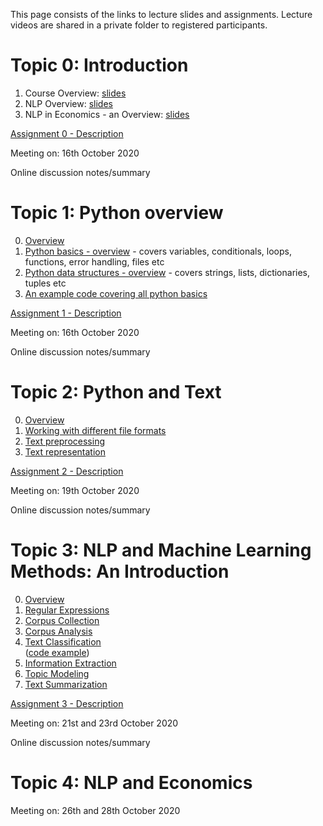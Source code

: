 This page consists of the links to lecture slides and assignments. Lecture videos are shared in a private folder to registered participants.


# Topic 0: Introduction

1. Course Overview: [slides](https://github.com/econnlpcourse/econnlpcourse.github.io/tree/master/docs/slides/ECONNLP-Overview.pdf)  
2. NLP Overview: [slides](https://github.com/econnlpcourse/econnlpcourse.github.io/tree/master/docs/slides/ECONNLP-NLPOverview.pdf)  
3. NLP in Economics - an Overview: [slides](https://github.com/econnlpcourse/econnlpcourse.github.io/tree/master/docs/slides/ECONNLP-NLPinEcon.pdf)  

[Assignment 0 - Description](https://github.com/econnlpcourse/econnlpcourse.github.io/tree/master/docs/Assignments/Assignment0.pdf)  

Meeting on: 16th October 2020   

Online discussion notes/summary  


# Topic 1: Python overview
0. [Overview](https://github.com/econnlpcourse/econnlpcourse.github.io/tree/master/docs/slides/ECONNLP-PythonOverview.pdf)
1. [Python basics - overview](https://github.com/econnlpcourse/econnlpcourse.github.io/tree/master/docs/slides/PythonOverview.pdf) - covers variables, conditionals, loops, functions, error handling, files etc  
2. [Python data structures - overview](https://github.com/econnlpcourse/econnlpcourse.github.io/tree/master/docs/slides/PythonOverview-Part2.pdf) - covers strings, lists, dictionaries, tuples etc  
3. [An example code covering all python basics](https://github.com/econnlpcourse/econnlpcourse.github.io/blob/master/code/Everything.py)

[Assignment 1 - Description](https://github.com/econnlpcourse/econnlpcourse.github.io/tree/master/docs/Assignments/Assignment1.pdf)  

Meeting on: 16th October 2020   

Online discussion notes/summary  


# Topic 2: Python and Text

0. [Overview](https://github.com/econnlpcourse/econnlpcourse.github.io/tree/master/docs/slides/ECONNLP-PythonandText-Overview.pdf)   
1. [Working with different file formats](https://github.com/econnlpcourse/econnlpcourse.github.io/tree/master/docs/slides/ECONNLP-FileFormats.pdf)  
2. [Text preprocessing](https://github.com/econnlpcourse/econnlpcourse.github.io/tree/master/docs/slides/ECONNLP-TextPreprocessing.pdf)  
3. [Text representation](https://github.com/econnlpcourse/econnlpcourse.github.io/tree/master/docs/slides/ECONNLP-TextRepresentation.pdf)  

[Assignment 2 - Description](https://github.com/econnlpcourse/econnlpcourse.github.io/tree/master/docs/Assignments/Assignment2.pdf)  


Meeting on: 19th October 2020   

Online discussion notes/summary  


# Topic 3: NLP and Machine Learning Methods: An Introduction

0. [Overview](https://github.com/econnlpcourse/econnlpcourse.github.io/tree/master/docs/slides/ECONNLP-NLPMLOverview.pdf)  
1. [Regular Expressions](https://github.com/econnlpcourse/econnlpcourse.github.io/tree/master/docs/slides/ECONNLP-RegEx.pdf)  
2. [Corpus Collection](https://github.com/econnlpcourse/econnlpcourse.github.io/tree/master/docs/slides/ECONNLP-CorpusCollection.pdf)  
3. [Corpus Analysis](https://github.com/econnlpcourse/econnlpcourse.github.io/tree/master/docs/slides/ECONNLP-CorpusAnalysis.pdf)  
4. [Text Classification](https://github.com/econnlpcourse/econnlpcourse.github.io/tree/master/docs/slides/TextClassification.pdf)  
([code example](https://github.com/econnlpcourse/econnlpcourse.github.io/tree/master/docs/codeExamples/usingamodel.py))
5. [Information Extraction](https://github.com/econnlpcourse/econnlpcourse.github.io/tree/master/docs/slides/ECONNLP-IE.pdf)  
6. [Topic Modeling]()  
7. [Text Summarization](https://github.com/econnlpcourse/econnlpcourse.github.io/tree/master/docs/slides/ECONNLP-TextSummarization.pdf)  

[Assignment 3 - Description](https://github.com/econnlpcourse/econnlpcourse.github.io/tree/master/docs/Assignments/Assignment3.pdf)  

Meeting on: 21st and 23rd October 2020   

Online discussion notes/summary  


# Topic 4: NLP and Economics


Meeting on: 26th and 28th October 2020



